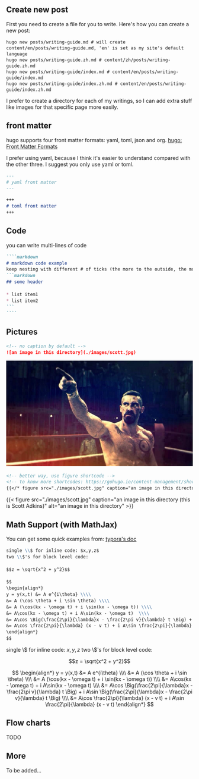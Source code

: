 
## Create new post

First you need to create a file for you to write. Here's how you can create a new post:

```shell
hugo new posts/writing-guide.md # will create content/en/posts/writing-guide.md, 'en' is set as my site's default language
hugo new posts/writing-guide.zh.md # content/zh/posts/writing-guide.zh.md
hugo new posts/writing-guide/index.md # content/en/posts/writing-guide/index.md
hugo new posts/writing-guide/index.zh.md # content/en/posts/writing-guide/index.zh.md
```

I prefer to create a directory for each of my writings, so I can add extra stuff like images for that specific page more easily.

## front matter

hugo supports four front matter formats: yaml, toml, json and org. [hugo: Front Matter Formats](https://gohugo.io/content-management/front-matter/#front-matter-formats)

I prefer using yaml, because I think it's easier to understand compared with the other three. I suggest you only use yaml or toml.

```markdown
---
# yaml front matter
---
```

```markdown
+++
# toml front matter
+++
```

## Code

you can write multi-lines of code

`````markdown
````markdown
# markdown code example
keep nesting with different # of ticks (the more to the outside, the more ticks)
```markdown
## some header

* list item1
* list item2
```
````
`````

## Pictures

```markdown
<!-- no caption by default -->
![an image in this directory](./images/scott.jpg)
```

![an image in this directory](./images/scott.jpg)

```markdown
<!-- better way, use figure shortcode -->
<!-- to know more shortcodes: https://gohugo.io/content-management/shortcodes/ -->
{{</* figure src="./images/scott.jpg" caption="an image in this directory (this is Scott Adkins)" alt="an image in this directory" */>}}
```

{{< figure src="./images/scott.jpg" caption="an image in this directory (this is Scott Adkins)" alt="an image in this directory" >}}

## Math Support (with MathJax)

You can get some quick examples from: [typora's doc](https://support.typora.io/Math/)

```markdown
single \\$ for inline code: $x,y,z$
two \\$'s for block level code:

$$z = \sqrt{x^2 + y^2}$$

$$
\begin{align*}
y = y(x,t) &= A e^{i\theta} \\\\
&= A (\cos \theta + i \sin \theta) \\\\
&= A (\cos(kx - \omega t) + i \sin(kx - \omega t)) \\\\
&= A\cos(kx - \omega t) + i A\sin(kx - \omega t)  \\\\
&= A\cos \Big(\frac{2\pi}{\lambda}x - \frac{2\pi v}{\lambda} t \Big) + i A\sin \Big(\frac{2\pi}{\lambda}x - \frac{2\pi v}{\lambda} t \Big)  \\\\
&= A\cos \frac{2\pi}{\lambda} (x - v t) + i A\sin \frac{2\pi}{\lambda} (x - v t)
\end{align*}
$$

```

single \\$ for inline code: $x,y,z$
two \\$'s for block level code:

$$z = \sqrt{x^2 + y^2}$$

$$
\begin{align*}
y = y(x,t) &= A e^{i\theta} \\\\
&= A (\cos \theta + i \sin \theta) \\\\
&= A (\cos(kx - \omega t) + i \sin(kx - \omega t)) \\\\
&= A\cos(kx - \omega t) + i A\sin(kx - \omega t)  \\\\
&= A\cos \Big(\frac{2\pi}{\lambda}x - \frac{2\pi v}{\lambda} t \Big) + i A\sin \Big(\frac{2\pi}{\lambda}x - \frac{2\pi v}{\lambda} t \Big)  \\\\
&= A\cos \frac{2\pi}{\lambda} (x - v t) + i A\sin \frac{2\pi}{\lambda} (x - v t)
\end{align*}
$$

## Flow charts

TODO

## More

To be added...
